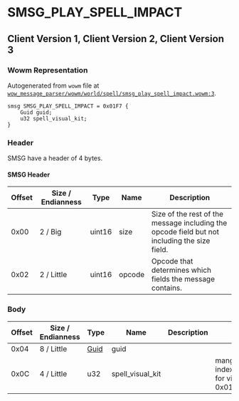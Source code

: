 # SMSG_PLAY_SPELL_IMPACT

## Client Version 1, Client Version 2, Client Version 3

### Wowm Representation

Autogenerated from `wowm` file at [`wow_message_parser/wowm/world/spell/smsg_play_spell_impact.wowm:3`](https://github.com/gtker/wow_messages/tree/main/wow_message_parser/wowm/world/spell/smsg_play_spell_impact.wowm#L3).
```rust,ignore
smsg SMSG_PLAY_SPELL_IMPACT = 0x01F7 {
    Guid guid;
    u32 spell_visual_kit;
}
```
### Header

SMSG have a header of 4 bytes.

#### SMSG Header

| Offset | Size / Endianness | Type   | Name   | Description |
| ------ | ----------------- | ------ | ------ | ----------- |
| 0x00   | 2 / Big           | uint16 | size   | Size of the rest of the message including the opcode field but not including the size field.|
| 0x02   | 2 / Little        | uint16 | opcode | Opcode that determines which fields the message contains.|

### Body

| Offset | Size / Endianness | Type | Name | Description | Comment |
| ------ | ----------------- | ---- | ---- | ----------- | ------- |
| 0x04 | 8 / Little | [Guid](../spec/packed-guid.md) | guid |  |  |
| 0x0C | 4 / Little | u32 | spell_visual_kit |  | mangoszero/mangosone/azerothcore: index from SpellVisualKit.dbc. Used for visual effect on player with 0x016A |

